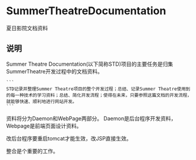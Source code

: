 # SummerTheatreDocumentation
夏日影院文档资料

## 说明

Summer Theatre Documentation(以下简称STD)项目的主要任务是归集SummerTheatre开发过程中的文档资料。

    ```
    STD记录并整理Summer Theatre项目的整个开发过程；总结、记录Summer Theatre使用到的每一种技术的学习资料；总结、简化开发流程；使得在未来，只要参照这篇文档的开发流程，就能够快速、顺利地进行网站开发。
    ```

资料将分为Daemon和WebPage两部分。
Daemon是后台程序开发资料，Webpage是前端页面设计资料。

改后台程序要重启tomcat才能生效，改JSP直接生效。

整合是个重要的工作。